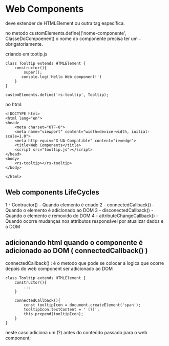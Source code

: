 # Web Components

deve extender de HTMLElement ou outra tag específica.

no metodo customElements.define)('nome-componente', ClasseDoCompoenent)
o nome do componente precisa ter um `-` obrigatoriamente.

criando em tootip.js
````
class Tooltip extends HTMLElement {
    constructor(){
        super();
       console.log('Hello Web component!')
    }
}

customElements.define('rs-tooltip', Tooltip);
````

no html:
````
<!DOCTYPE html>
<html lang="en">
<head>
    <meta charset="UTF-8">
    <meta name="viewport" content="width=device-width, initial-scale=1.0">
    <meta http-equiv="X-UA-Compatible" content="ie=edge">
    <title>Web Components</title>
    <script src="tooltip.js"></script>
</head>
<body>
    <rs-tooltip></rs-tooltip>
</body>

</html>
````

## Web components LifeCycles

1 - Contructor() - Quando elemento é criado
2 - connectedCallback() - Quando o elemento é adicionado ao DOM
3 - disconectedCallback() - Quando o elemento e removido do DOM
4 - attributeChangeCallback() - Quando ocorre mudanças nos attributos responsável por atualizar dados e o DOM


## adicionando html quando o componente é adicionado ao DOM ( connectedCallback() )

connectedCallback() : é o metodo que pode se colocar a logica que ocorre depois do web component ser adicionado ao DOM

````
class Tooltip extends HTMLElement {
    constructor(){
        ...
    }

    connectedCallback(){
        const tooltipIcon = document.createElement('span');
        tooltipIcon.textContent = ' (?)';
        this.prepend(tooltipIcon);
    }
}
````
neste caso adiciona um <span>(?)<span> antes do conteúdo passado para o web component;